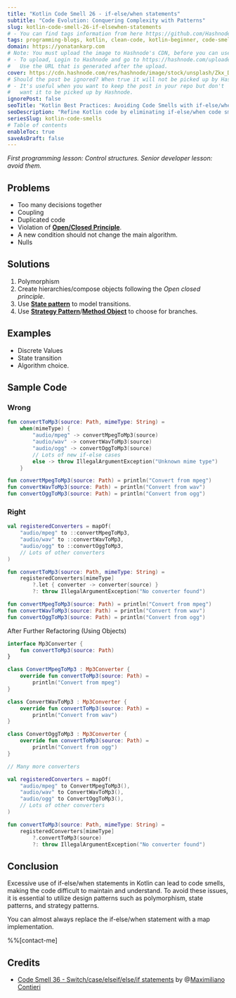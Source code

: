 ```yaml
---
title: "Kotlin Code Smell 26 - if-else/when statements"
subtitle: "Code Evolution: Conquering Complexity with Patterns"
slug: kotlin-code-smell-26-if-elsewhen-statements
# - You can find tags information from here https://github.com/Hashnode/support/blob/main/misc/tags.json
tags: programming-blogs, kotlin, clean-code, kotlin-beginner, code-smell-1
domain: https://yonatankarp.com
# Note: You must upload the image to Hashnode's CDN, before you can use it here.
# - To upload, Login to Hashnode and go to https://hashnode.com/uploader
#   Use the URL that is generated after the upload.
cover: https://cdn.hashnode.com/res/hashnode/image/stock/unsplash/Zkx_DgMQink/upload/3ba7b97b2b1663ce268d1032152b7e74.jpeg
# Should the post be ignored? When true it will not be picked up by Hashnode.
# - It's useful when you want to keep the post in your repo but don't
#   want it to be picked up by Hashnode.
ignorePost: false
seoTitle: "Kotlin Best Practices: Avoiding Code Smells with if-else/when Statemen"
seoDescription: "Refine Kotlin code by eliminating if-else/when code smells using design patterns for efficient, maintainable programming."
seriesSlug: kotlin-code-smells
# Table of contents
enableToc: true
saveAsDraft: false
---
```


*First programming lesson: Control structures. Senior developer lesson: avoid them.*

## Problems

* Too many decisions together
* Coupling
* Duplicated code
* Violation of [**Open/Closed Principle**](https://en.wikipedia.org/wiki/Open%E2%80%93closed_principle).
* A new condition should not change the main algorithm.
* Nulls

## Solutions

1. Polymorphism
2. Create hierarchies/compose objects following the *Open closed principle*.
3. Use [**State pattern**](https://en.wikipedia.org/wiki/State_pattern) to model transitions.
4. Use [**Strategy Pattern**](https://en.wikipedia.org/wiki/Strategy_pattern)/[**Method Object**](https://wiki.c2.com/?MethodObject) to choose for branches.

## Examples

* Discrete Values
* State transition
* Algorithm choice.

## Sample Code

### Wrong

```kotlin
fun convertToMp3(source: Path, mimeType: String) =
    when(mimeType) {
        "audio/mpeg" -> convertMpegToMp3(source)
        "audio/wav" -> convertWavToMp3(source)
        "audio/ogg" -> convertOggToMp3(source)
        // Lots of new if-else cases
        else -> throw IllegalArgumentException("Unknown mime type")
    }

fun convertMpegToMp3(source: Path) = println("Convert from mpeg")
fun convertWavToMp3(source: Path) = println("Convert from wav")
fun convertOggToMp3(source: Path) = println("Convert from ogg")
```

### Right

```kotlin
val registeredConverters = mapOf(
    "audio/mpeg" to ::convertMpegToMp3,
    "audio/wav" to ::convertWavToMp3,
    "audio/ogg" to ::convertOggToMp3,
    // Lots of other converters
)

fun convertToMp3(source: Path, mimeType: String) =
    registeredConverters[mimeType]
        ?.let { converter -> converter(source) }
        ?: throw IllegalArgumentException("No converter found")

fun convertMpegToMp3(source: Path) = println("Convert from mpeg")
fun convertWavToMp3(source: Path) = println("Convert from wav")
fun convertOggToMp3(source: Path) = println("Convert from ogg")
```

After Further Refactoring (Using Objects)

```kotlin
interface Mp3Converter {
    fun convertToMp3(source: Path)
}

class ConvertMpegToMp3 : Mp3Converter {
    override fun convertToMp3(source: Path) =
        println("Convert from mpeg")
}

class ConvertWavToMp3 : Mp3Converter {
    override fun convertToMp3(source: Path) =
        println("Convert from wav")
}

class ConvertOggToMp3 : Mp3Converter {
    override fun convertToMp3(source: Path) =
        println("Convert from ogg")
}

// Many more converters

val registeredConverters = mapOf(
    "audio/mpeg" to ConvertMpegToMp3(),
    "audio/wav" to ConvertWavToMp3(),
    "audio/ogg" to ConvertOggToMp3(),
    // Lots of other converters
)

fun convertToMp3(source: Path, mimeType: String) =
    registeredConverters[mimeType]
        ?.convertToMp3(source)
        ?: throw IllegalArgumentException("No converter found")
```

## Conclusion

Excessive use of if-else/when statements in Kotlin can lead to code smells, making the code difficult to maintain and understand. To avoid these issues, it is essential to utilize design patterns such as polymorphism, state patterns, and strategy patterns.

You can almost always replace the if-else/when statement with a map implementation.

%%[contact-me]

## Credits

* [Code Smell 36 - Switch/case/elseif/else/if statements](https://maximilianocontieri.com/code-smell-36-switchcaseelseifelseif-statements) by @[Maximiliano Contieri](@mcsee)

